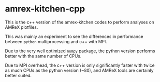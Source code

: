 # amrex-kitchen-cpp

This is the c++ version of the amrex-kitchen codes to perform analyses on AMReX plotfiles. 

This was mainly an experiment to see the differences in performance between `python` multiprocessing and c++ with MPI. 

Due to the very well optimized `numpy` package, the python version performs better with the same number of CPUs. 

Due to MPI overhead, the c++ version is only significantly faster with twice as much CPUs as the python version (~80), and AMReX tools are certainly better suited.
